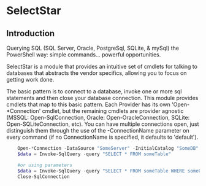 # SelectStar

## Introduction

Querying SQL (SQL Server, Oracle, PostgreSql, SQLite, & mySql) the PowerShell way: simple commands... powerful opportunities.

SelectStar is a module that provides an intuitive set of cmdlets for talking to databases that abstracts the vendor specifics, allowing you to focus on getting work done.

The basic pattern is to connect to a database, invoke one or more sql statements and then close your database connection. This module provides cmdlets that map to this basic pattern.  Each Provider has its own 'Open-*Connection' cmdlet, but the remaining cmdlets are provider agnostic (MSSQL: Open-SqlConnection, Oracle: Open-OracleConnection, SQLite: Open-SQLiteConnection, etc).  You can have multiple connections open, just distinguish them through the use of the -ConnectionName parameter on every command (if no ConnectionName is specified, it defaults to 'default').

```Powershell
    Open-*Connection -DataSource "SomeServer" -InitialCatalog "SomeDB"
    $data = Invoke-SqlQuery -query "SELECT * FROM someTable"

    #or using parameters
    $data = Invoke-SqlQuery -query "SELECT * FROM someTable WHERE someCol = @var" -Parameters @{var = 'a value'}
    Close-SqlConnection
```
